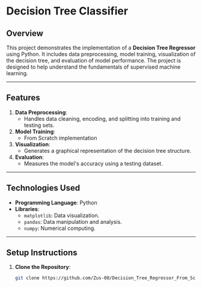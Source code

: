 # Decision Tree Classifier

## Overview
This project demonstrates the implementation of a **Decision Tree Regressor** using Python. It includes data preprocessing, model training, visualization of the decision tree, and evaluation of model performance. The project is designed to help understand the fundamentals of supervised machine learning.

---

## Features
1. **Data Preprocessing**:
   - Handles data cleaning, encoding, and splitting into training and testing sets.
2. **Model Training**:
   - From Scratch implementation
3. **Visualization**:
   - Generates a graphical representation of the decision tree structure.
4. **Evaluation**:
   - Measures the model's accuracy using a testing dataset.

---

## Technologies Used
- **Programming Language**: Python
- **Libraries**:
  - `matplotlib`: Data visualization.
  - `pandas`: Data manipulation and analysis.
  - `numpy`: Numerical computing.

---

## Setup Instructions
1. **Clone the Repository**:
   ```bash
   git clone https://github.com/Zus-00/Decision_Tree_Regressor_From_Scratch
